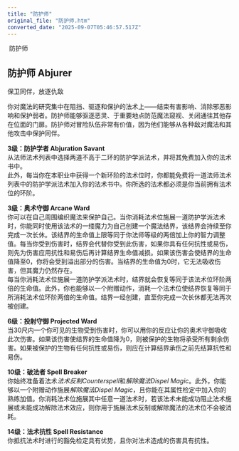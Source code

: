 ```yaml
---
title: "防护师"
original_file: "防护师.htm"
converted_date: "2025-09-07T05:46:57.517Z"
---
```


﻿ 防护师  

## **防护师 Abjurer**

保卫同伴，放逐仇敌

你对魔法的研究集中在阻挡、驱逐和保护的法术上——结束有害影响、消除邪恶影响和保护弱者。防护师能够驱逐恶灵、于重要地点防范魔法窥视、关闭通往其他存在位面的门扉。防护师对冒险队伍非常有价值，因为他们能够从各种敌对魔法和其他攻击中保护同伴。

****3级：防护学者 Abjuration Savant****  
从法师法术列表中选择两道不高于二环的防护学派法术，并将其免费加入你的法术书中。  
此外，每当你在本职业中获得一个新环阶的法术位时，你都能免费将一道法师法术列表中的防护学派法术加入你的法术书中。你所选的法术都必须是你当前拥有法术位的环阶。

****3级：奥术守御 Arcane Ward****  
你可以在自己周围编织魔法来保护自己。当你消耗法术位施展一道防护学派法术时，你能同时使用该法术的一缕魔力为自己创建一个魔法结界，该结界会持续至你完成一次长休。该结界的生命值上限等同于你法师等级的两倍加上你的智力调整值。每当你受到伤害时，结界会代替你受到此伤害，如果你具有任何抗性或易伤，则先为伤害应用抗性和易伤后再计算结界生命值减损。如果该伤害会使结界的生命值降至0，你将会受到溢出部分的伤害。当结界的生命值为0时，它无法吸收伤害，但其魔力仍然存在。  
每当你消耗法术位施展一道防护学派法术时，结界就会恢复等同于该法术位环阶两倍的生命值。此外，你也能够以一个附赠动作，消耗一个法术位使结界恢复等同于所消耗法术位环阶两倍的生命值。结界一经创建，直至你完成一次长休都无法再次被创建。

****6级：投射守御 Projected Ward****  
当30尺内一个你可见的生物受到伤害时，你可以用你的反应让你的奥术守御吸收此次伤害。如果该伤害使结界的生命值降为0，则被保护的生物将承受所有剩余伤害。如果被保护的生物有任何抗性或易伤，则应在计算结界承伤之前先结算抗性和易伤。

****10级：破法者 Spell Breaker****  
你始终准备着法术*法术反制Counterspell*和*解除魔法Dispel Magic*。此外，你能够以一个附赠动作施展*解除魔法Dispel Magic*，且你能在其属性检定中加入你的熟练加值。你消耗法术位施展其中任意一道法术时，若该法术未能成功阻止法术施展或未能成功解除法术效应，则你用于施展法术反制或解除魔法的法术位不会被消耗。

****14级：法术抗性 Spell Resistance****  
你抵抗法术时进行的豁免检定具有优势，且你对法术造成的伤害具有抗性。